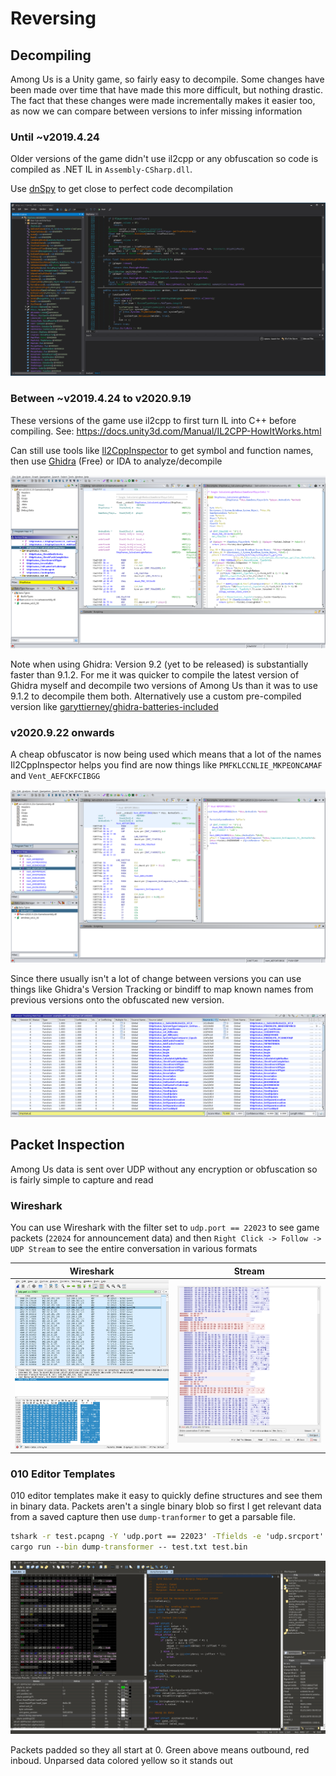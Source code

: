# Reversing

## Decompiling

Among Us is a Unity game, so fairly easy to decompile. Some changes have been made over time that have made this more difficult, but nothing drastic. The fact that these changes were made incrementally makes it easier too, as now we can compare between versions to infer missing information

### Until ~v2019.4.24

Older versions of the game didn't use il2cpp or any obfuscation so code is compiled as .NET IL in `Assembly-CSharp.dll`.

Use [dnSpy](https://github.com/0xd4d/dnSpy) to get close to perfect code decompilation

![Screenshot of dnSpy with Assembly-CSharp.dll open](resources/dnSpy.png)

### Between ~v2019.4.24 to v2020.9.19

These versions of the game use il2cpp to first turn IL into C++ before compiling. See: <https://docs.unity3d.com/Manual/IL2CPP-HowItWorks.html>

Can still use tools like [Il2CppInspector](https://github.com/djkaty/Il2CppInspector#adding-metadata-to-your-ghidra-workflow) to get symbol and function names, then use [Ghidra](https://ghidra-sre.org/) (Free) or IDA to analyze/decompile

![Ghidra screenshot](resources/ghidra.png)

Note when using Ghidra: Version 9.2 (yet to be released) is substantially faster than 9.1.2. For me it was quicker to compile the latest version of Ghidra myself and decompile two versions of Among Us than it was to use 9.1.2 to decompile them both. Alternatively use a custom pre-compiled version like [garyttierney/ghidra-batteries-included](https://github.com/garyttierney/ghidra-batteries-included)

### v2020.9.22 onwards

A cheap obfuscator is now being used which means that a lot of the names Il2CppInspector helps you find are now things like `PMFKLCCNLIE_MKPEONCAMAF` and `Vent_AEFCKFCIBGG`

![Ghidra screenshot with obfuscated names](resources/ghidra-obf.png)

Since there usually isn't a lot of change between versions you can use things like Ghidra's Version Tracking or bindiff to map known names from previous versions onto the obfuscated new version.

![Ghidra Version Tracking](resources/ghidra-diff.png)

## Packet Inspection

Among Us data is sent over UDP without any encryption or obfuscation so is fairly simple to capture and read

### Wireshark

You can use Wireshark with the filter set to `udp.port == 22023` to see game packets (`22024` for announcement data) and then `Right Click -> Follow -> UDP Stream` to see the entire conversation in various formats

|Wireshark|Stream|
|:-:|:-:|
![Wireshark screenshot](resources/wireshark.png)|![Wireshark UDP stream screenshot](resources/wireshark-stream.png)

### 010 Editor Templates

010 editor templates make it easy to quickly define structures and see them in binary data. Packets aren't a single binary blob so first I get relevant data from a saved capture then use `dump-tranformer` to get a parsable file.

```cmd
tshark -r test.pcapng -Y 'udp.port == 22023' -Tfields -e 'udp.srcport' -e 'data.data' > test.txt
cargo run --bin dump-transformer -- test.txt test.bin
```

![010 Editor screenshot](resources/010editor.png)

Packets padded so they all start at 0. Green above means outbound, red inboud. Unparsed data colored yellow so it stands out
